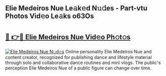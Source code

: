 ## Elie Medeiros Nue Le𝚊k𝚎d N𝚞𝚍es - Part-vtu Photos Vid𝚎o Le𝚊ks o63Os

# <h2><a href="http://fb9o4l.evod.top/?m=Elie+Medeiros+Nue">🔗 👉🔴 Elie Medeiros Nue Vid𝚎o Ph𝚘t𝚘s</a></h2>

[![Elie Medeiros Nue N𝚞d𝚎s](https://i.imgur.com/8V9OHl7.gif)](http://fb9o4l.evod.top/?m=Elie+Medeiros+Nue)
Online personality Elie Medeiros Nue and content creator, recognized for publishing dance and lifestyle material through solo and collaborative dance routines and mini vlogs. The public's perception Elie Medeiros Nue of a public figure can change over time. 
